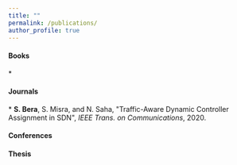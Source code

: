 ```yaml
---
title: ""
permalink: /publications/
author_profile: true
---
```


<h4>Books</h4>
* 

<h4>Journals</h4>
* <b>S. Bera</b>, S. Misra, and N. Saha, "Traffic-Aware Dynamic Controller Assignment in SDN", <i>IEEE Trans. on Communications</i>, 2020.

<h4>Conferences</h4>


<h4>Thesis</h4>
